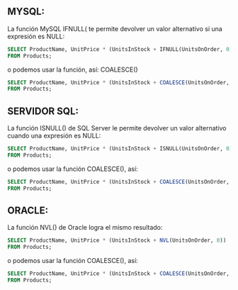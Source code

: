 ## MYSQL:

La función MySQL IFNULL( te permite devolver un valor alternativo si una expresión es NULL:

```sql
SELECT ProductName, UnitPrice * (UnitsInStock + IFNULL(UnitsOnOrder, 0))
FROM Products;
```

o podemos usar la función, así: COALESCE()

```sql
SELECT ProductName, UnitPrice * (UnitsInStock + COALESCE(UnitsOnOrder, 0))
FROM Products;
```

## SERVIDOR SQL:

La función ISNULL() de SQL Server le permite devolver un valor alternativo cuando una expresión es NULL:

```sql
SELECT ProductName, UnitPrice * (UnitsInStock + ISNULL(UnitsOnOrder, 0))
FROM Products;
```

o podemos usar la función COALESCE(), así:

```sql
SELECT ProductName, UnitPrice * (UnitsInStock + COALESCE(UnitsOnOrder, 0))
FROM Products;
```

## ORACLE:

La función NVL() de Oracle logra el mismo resultado:

```sql
SELECT ProductName, UnitPrice * (UnitsInStock + NVL(UnitsOnOrder, 0))
FROM Products;
```

o podemos usar la función COALESCE(), así:

```sql
SELECT ProductName, UnitPrice * (UnitsInStock + COALESCE(UnitsOnOrder, 0))
FROM Products;
```